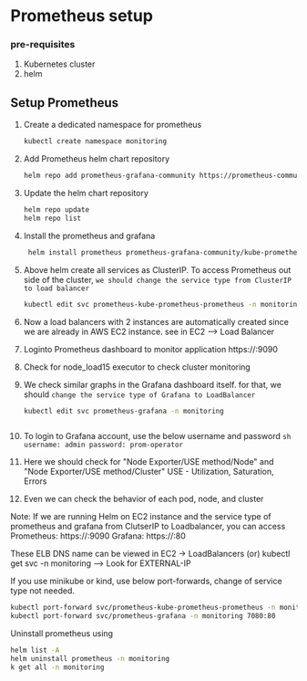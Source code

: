 # Prometheus setup
### pre-requisites
1. Kubernetes cluster
2. helm

## Setup Prometheus

1. Create a dedicated namespace for prometheus 
   ```sh
   kubectl create namespace monitoring
   ```

2. Add Prometheus helm chart repository
   ```sh
   helm repo add prometheus-grafana-community https://prometheus-community.github.io/helm-charts 
   ```

3. Update the helm chart repository
   ```sh
   helm repo update
   helm repo list
   ```

4. Install the prometheus and grafana

   ```sh
    helm install prometheus prometheus-grafana-community/kube-prometheus-stack --namespace monitoring
   ```

5. Above helm create all services as ClusterIP. To access Prometheus out side of the cluster, `we should change the service type from ClusterIP to load balancer`
   ```sh 
   kubectl edit svc prometheus-kube-prometheus-prometheus -n monitoring
   ```
6. Now a load balancers with 2 instances are automatically created since we are already in AWS EC2 instance. see in EC2 --> Load Balancer

7. Loginto Prometheus dashboard to monitor application
   https://<ELB-DNS-name>:9090

8. Check for node_load15 executor to check cluster monitoring 

9. We check similar graphs in the Grafana dashboard itself. for that, we should `change the service type of Grafana to LoadBalancer`
   ```sh 
   kubectl edit svc prometheus-grafana -n monitoring
   ```
   ```

10.  To login to Grafana account, use the below username and password 
    ```sh
    username: admin
    password: prom-operator
    ```
11. Here we should check for "Node Exporter/USE method/Node" and "Node Exporter/USE method/Cluster"
    USE - Utilization, Saturation, Errors
   
12. Even we can check the behavior of each pod, node, and cluster


Note: If we are running Helm on EC2 instance and the service type of prometheus and grafana from ClutserIP to Loadbalancer, you can access 
Prometheus: https://<Prometheus-ELB-DNS-name>:9090
Grafana: https://<Grafana-ELB-DNS-name>:80

These ELB DNS name can be viewed in EC2 -> LoadBalancers (or) 
kubectl get svc -n monitoring --> Look for EXTERNAL-IP

If you use minikube or kind, use below port-forwards, change of service type not needed.
```sh
kubectl port-forward svc/prometheus-kube-prometheus-prometheus -n monitoring 9090:9090   ---> http://localhost:9090
kubectl port-forward svc/prometheus-grafana -n monitoring 7080:80          ---> http://localhost:7080
```

Uninstall prometheus using
```sh
helm list -A
helm uninstall prometheus -n monitoring
k get all -n monitoring
```